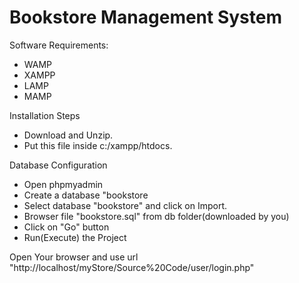 # Bookstore Management System

Software Requirements:
-	WAMP
-	XAMPP
-	LAMP
-	MAMP

Installation Steps
-	Download and Unzip.
-	Put this file inside c:/xampp/htdocs.

Database Configuration
-	Open phpmyadmin
-	Create a database "bookstore
-	Select database "bookstore" and click on Import.
-	Browser file "bookstore.sql" from db folder(downloaded by you)
-	Click on "Go" button
-	Run(Execute) the Project

Open Your browser and use url "http://localhost/myStore/Source%20Code/user/login.php"

